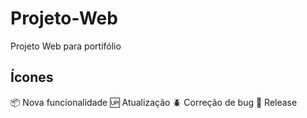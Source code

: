 # Projeto-Web
Projeto Web para portifólio

## Ícones

:package: Nova funcionalidade
:up: Atualização
:beetle: Correção de bug
:checkered_flag: Release